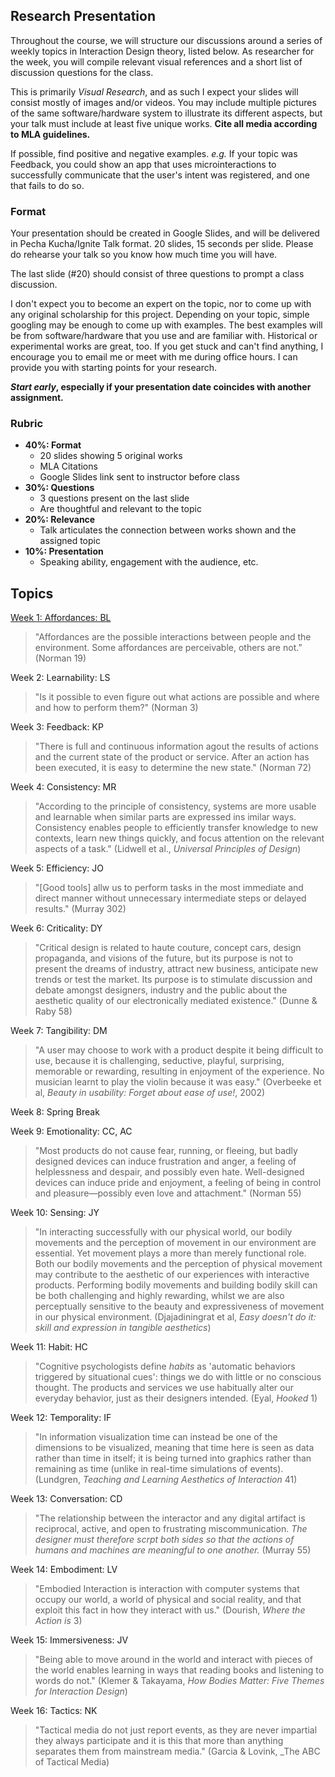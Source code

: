 ## Research Presentation

Throughout the course, we will structure our discussions around a series of weekly topics in Interaction Design theory, listed below. As researcher for the week, you will compile relevant visual references and a short list of discussion questions for the class.

This is primarily _Visual Research_, and as such I expect your slides will consist mostly of images and/or videos. You may include multiple pictures of the same software/hardware system to illustrate its different aspects, but your talk must include at least five unique works.
**Cite all media according to MLA guidelines.**

If possible, find positive and negative examples. _e.g._ If your topic was Feedback, you could show an app that uses microinteractions to successfully communicate that the user's intent was registered, and one that fails to do so. 

### Format
Your presentation should be created in Google Slides, and will be delivered in Pecha Kucha/Ignite Talk format. 20 slides, 15 seconds per slide. Please do rehearse your talk so you know how much time you will have.

The last slide (#20) should consist of three questions to prompt a class discussion.

I don't expect you to become an expert on the topic, nor to come up with any original scholarship for this project. Depending on your topic, simple googling may be enough to come up with examples. The best examples will be from software/hardware that you use and are familiar with. Historical or experimental works are great, too. If you get stuck and can't find anything, I encourage you to email me or meet with me during office hours. I can provide you with starting points for your research.

__*Start early*, especially if your presentation date coincides with another assignment.__

### Rubric

- **40%: Format**
  - 20 slides showing 5 original works
  - MLA Citations
  - Google Slides link sent to instructor before class
- **30%: Questions**
  - 3 questions present on the last slide
  - Are thoughtful and relevant to the topic
- **20%: Relevance**
  - Talk articulates the connection between works shown and the assigned topic
- **10%: Presentation**
  - Speaking ability, engagement with the audience, etc.


## Topics


[Week 1: Affordances: BL](https://docs.google.com/presentation/d/1803dJOAIuCqsMPxDK3nKHXr-a0jf04M2tOuUZrMknmE/edit#slide=id.g2f279ea85c_0_0)
> "Affordances are the possible interactions between people and the environment. Some affordances are perceivable, others are not.” (Norman 19)

Week 2: Learnability: LS
> "Is it possible to even figure out what actions are possible and where and how to perform them?" (Norman 3)

Week 3: Feedback: KP
> "There is full and continuous information agout the results of actions and the current state of the product or service. After an action has been executed, it is easy to determine the new state." (Norman 72)

Week 4: Consistency: MR
> "According to the principle of consistency, systems are more usable and learnable when similar parts are expressed ins imilar ways. Consistency enables people to efficiently transfer knowledge to new contexts, learn new things quickly, and focus attention on the relevant aspects of a task." (Lidwell et al., _Universal Principles of Design_)

Week 5: Efficiency: JO
> "\[Good tools\] allw us to perform tasks in the most immediate and direct manner without unnecessary intermediate steps or delayed results." (Murray 302)

Week 6: Criticality: DY
> "Critical design is related to haute couture, concept cars, design propaganda, and visions of the future, but its purpose is not to present the dreams of industry, attract new business, anticipate new trends or test the market. Its purpose is to stimulate discussion and debate amongst designers, industry and the public about the aesthetic quality of our electronically mediated existence." (Dunne & Raby 58)

Week 7: Tangibility: DM
> "A user may choose to work with a product despite it being difficult to use, because it is challenging, seductive, playful, surprising, memorable or rewarding, resulting in enjoyment of the experience. No musician learnt to play the violin because it was easy." (Overbeeke et al, _Beauty in usability: Forget about ease of use!_, 2002)

Week 8: Spring Break

Week 9: Emotionality: CC, AC
> "Most products do not cause fear, running, or fleeing, but badly designed devices can induce frustration and anger, a feeling of helplessness and despair, and possibly even hate. Well-designed devices can induce pride and enjoyment, a feeling of being in control and pleasure—possibly even love and attachment." (Norman 55)

Week 10: Sensing: JY
> "In interacting successfully with our physical world, our bodily movements and the perception of movement in our environment are essential. Yet movement plays a more than merely functional role. Both our bodily movements and the perception of physical movement may contribute to the aesthetic of our experiences with interactive products. Performing bodily movements and building bodily skill can be both challenging and highly rewarding, whilst we are also perceptually sensitive to the beauty and expressiveness of movement in our physical environment. (Djajadiningrat et al, _Easy doesn't do it: skill and expression in tangible aesthetics_)

Week 11: Habit: HC
> "Cognitive psychologists define _habits_ as 'automatic behaviors triggered by situational cues': things we do with little or no conscious thought. The products and services we use habitually alter our everyday behavior, just as their designers intended. (Eyal, _Hooked_ 1)

Week 12: Temporality: IF
> "In information visualization time can instead be one of the dimensions to be visualized, meaning that time here is seen as data rather than time in itself; it is being turned into graphics rather than remaining as time (unlike in real-time simulations of events). (Lundgren, _Teaching and Learning Aesthetics of Interaction_ 41)

Week 13: Conversation: CD
> "The relationship between the interactor and any digital artifact is reciprocal, active, and open to frustrating miscommunication. _The designer must therefore scrpt both sides so that the actions of humans and machines are meaningful to one another._ (Murray 55)

Week 14: Embodiment: LV
> "Embodied Interaction is interaction with computer systems that occupy our world, a world of physical and social reality, and that exploit this fact in how they interact with us." (Dourish, _Where the Action is_ 3)

Week 15: Immersiveness: JV
> "Being able to move around in the world and interact with pieces of the world enables learning in ways that reading books and listening to words do not." (Klemer & Takayama, _How Bodies Matter: Five Themes for Interaction Design_)

Week 16: Tactics: NK
> "Tactical media do not just report events, as they are never impartial they always participate and it is this that more than anything separates them from mainstream media." (Garcia & Lovink, _The ABC of Tactical Media)
